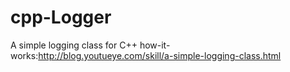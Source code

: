 cpp-Logger
==========

A  simple logging   class for C++
how-it-works:http://blog.youtueye.com/skill/a-simple-logging-class.html
